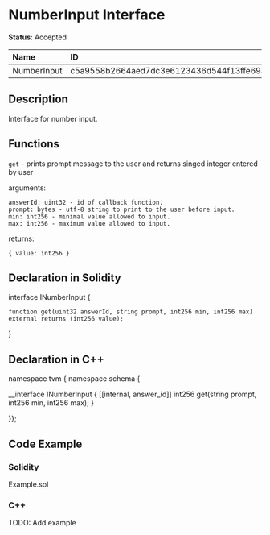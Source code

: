 
# NumberInput Interface

**Status**: Accepted

| Name        | ID                                                                |
| :---------- | :---------------------------------------------------------------- |
| NumberInput | c5a9558b2664aed7dc3e6123436d544f13ffe69ab0e259412f48c6d1c8588401  |


## Description

Interface for number input.

## Functions

`get` - prints prompt message to the user and returns singed integer entered by user

arguments:

    answerId: uint32 - id of callback function.
    prompt: bytes - utf-8 string to print to the user before input.
    min: int256 - minimal value allowed to input.
    max: int256 - maximum value allowed to input.

returns:

	{ value: int256 }

## Declaration in Solidity

interface INumberInput {

	function get(uint32 answerId, string prompt, int256 min, int256 max) external returns (int256 value);

}

## Declaration in C++

namespace tvm { namespace schema {

__interface INumberInput {
	[[internal, answer_id]]
	int256 get(string prompt, int256 min, int256 max);
}

}};

## Code Example

### Solidity

Example.sol

### C++

TODO: Add example
